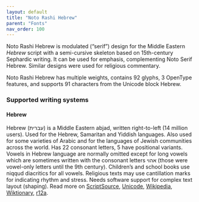 ```yaml
---
layout: default
title: "Noto Rashi Hebrew"
parent: "Fonts"
nav_order: 100
---
```

Noto Rashi Hebrew is modulated (“serif”) design for the Middle Eastern _Hebrew_ script with a semi-cursive skeleton based on 15th-century Sephardic writing. It can be used for emphasis, complementing Noto Serif Hebrew. Similar designs were used for religious commentary. 

Noto Rashi Hebrew has multiple weights, contains 92 glyphs, 3 OpenType features, and supports 91 characters from the Unicode block Hebrew.


### Supported writing systems


#### Hebrew

Hebrew (<span class='autonym'>עברית</span>) is a Middle Eastern abjad, written right-to-left (14 million users). Used for the Hebrew, Samaritan and Yiddish languages. Also used for some varieties of Arabic and for the languages of Jewish communities across the world. Has 22 consonant letters, 5 have positional variants. Vowels in Hebrew language are normally omitted except for long vowels which are sometimes written with the consonant letters אהוי (those were vowel-only letters until the 9th century). Children’s and school books use niqqud diacritics for all vowels. Religious texts may use cantillation marks for indicating rhythm and stress. Needs software support for complex text layout (shaping). Read more on [ScriptSource](https://scriptsource.org/scr/Hebr), [Unicode](https://www.unicode.org/versions/Unicode13.0.0/ch09.pdf#G6528), [Wikipedia](https://en.wikipedia.org/wiki/ISO_15924:Hebr), [Wiktionary](https://en.wiktionary.org/wiki/Category:Hebrew_script), [r12a](https://r12a.github.io/scripts/links?iso=Hebr).

